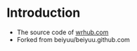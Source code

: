 # Introduction

* The source code of [wrhub.com](http://wrhub.com) 
* Forked from beiyuu/beiyuu.github.com

